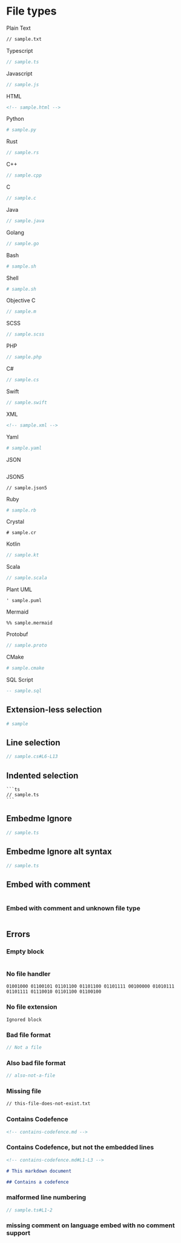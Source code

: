 # File types

Plain Text

```txt
// sample.txt
```

Typescript

```ts
// sample.ts
```

Javascript

```js
// sample.js
```

HTML

```html
<!-- sample.html -->
```

Python

```py
# sample.py
```

Rust

```rust
// sample.rs

```

C++

```cpp
// sample.cpp
```

C

```c
// sample.c
```

Java

```java
// sample.java
```

Golang

```go
// sample.go
```

Bash

```sh
# sample.sh
```

Shell

```sh
# sample.sh
```

Objective C

```objectivec
// sample.m
```

SCSS

```scss
// sample.scss
```

PHP

```php
// sample.php
```

C#

```cs
// sample.cs
```

Swift

```swift
// sample.swift
```

XML

```xml
<!-- sample.xml -->
```

Yaml

```yaml
# sample.yaml
```

JSON

<!-- embedme sample.json -->

```json

```

JSON5

```json5
// sample.json5
```

Ruby

```rb
# sample.rb
```

Crystal

```cr
# sample.cr
```

Kotlin

```kotlin
// sample.kt
```

Scala

```scala
// sample.scala
```

Plant UML

```puml
' sample.puml
```

Mermaid

```mermaid
%% sample.mermaid
```

Protobuf

```proto
// sample.proto
```

CMake

```cmake
# sample.cmake
```

SQL Script

```sql
-- sample.sql
```

## Extension-less selection

```sh
# sample
```

## Line selection

```cs
// sample.cs#L6-L13
```

## Indented selection

    ```ts
    // sample.ts
    ```

## Embedme Ignore

<!-- embedme-ignore-next -->

```ts
// sample.ts
```

## Embedme Ignore alt syntax

<!-- embedme ignore-next -->

```ts
// sample.ts
```

## Embed with comment

<!-- embedme sample.ts -->

```ts
```

### Embed with comment and unknown file type

<!-- embedme sample.json -->

```{.json caption="Some JSON file"}

```

## Errors

### Empty block

```ts
```

### No file handler

```binary
01001000 01100101 01101100 01101100 01101111 00100000 01010111 01101111 01110010 01101100 01100100
```

### No file extension

```
Ignored block
```

### Bad file format

```ts
// Not a file
```

### Also bad file format

```ts
// also-not-a-file
```

### Missing file

```txt
// this-file-does-not-exist.txt
```

### Contains Codefence

```md
<!-- contains-codefence.md -->
```

### Contains Codefence, but not the embedded lines

```md
<!-- contains-codefence.md#L1-L3 -->

# This markdown document

## Contains a codefence
```

### malformed line numbering

```ts
// sample.ts#L1-2
```

### missing comment on language embed with no comment support

```json

```
